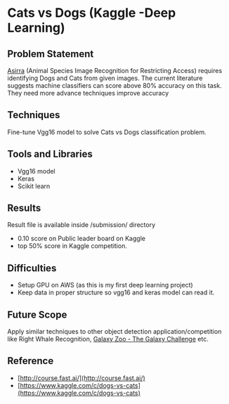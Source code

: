 # Cats vs Dogs (Kaggle -Deep Learning)



## Problem Statement

[Asirra](http://research.microsoft.com/en-us/um/redmond/projects/asirra/) (Animal Species Image Recognition for Restricting Access) requires identifying Dogs and Cats from given images. The current literature suggests machine classifiers can score above 80% accuracy on this task. They need more advance techniques improve accuracy

## Techniques

Fine-tune Vgg16 model to solve Cats vs Dogs classification problem.

## Tools and Libraries

- Vgg16 model
- Keras
- Scikit learn

## Results

Result file is available inside /submission/ directory

- 0.10 score on Public leader board on Kaggle
- top 50% score in Kaggle competition.

## Difficulties

- Setup GPU on AWS (as this is my first deep learning project)
- Keep data in proper structure so vgg16 and keras model can read it.

## Future Scope

Apply similar techniques to other object detection application/competition like Right Whale Recognition, [Galaxy Zoo - The Galaxy Challenge](https://www.kaggle.com/c/galaxy-zoo-the-galaxy-challenge/) etc.

## Reference

- [http://course.fast.ai/](http://course.fast.ai/)
- [https://www.kaggle.com/c/dogs-vs-cats](https://www.kaggle.com/c/dogs-vs-cats)
